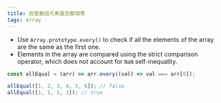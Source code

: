 ```yaml
---
title: 检查数组元素是否都相等
tags: array
---
```


- Use `Array.prototype.every()` to check if all the elements of the array are the same as the first one.
- Elements in the array are compared using the strict comparison operator, which does not account for `NaN` self-inequality.

```js
const allEqual = (arr) => arr.every((val) => val === arr[0]);
```

```js
allEqual([1, 2, 3, 4, 5, 6]); // false
allEqual([1, 1, 1, 1]); // true
```
